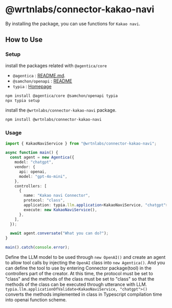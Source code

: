 # @wrtnlabs/connector-kakao-navi

By installing the package, you can use functions for `Kakao navi`.

## How to Use

### Setup

install the packages related with `@agentica/core`

- `@agentica` : [README.md](https://github.com/wrtnlabs/agentica).
- `@samchon/openapi` : [README](https://github.com/samchon/openapi)
- `typia` : [Homepage](https://typia.io/)

```bash
npm install @agentica/core @samchon/openapi typia
npx typia setup
```

install the `@wrtnlabs/connector-kakao-navi` package.

```bash
npm install @wrtnlabs/connector-kakao-navi
```

### Usage

```ts
import { KakaoNaviService } from "@wrtnlabs/connector-kakao-navi";

async function main() {
  const agent = new Agentica({
    model: "chatgpt",
    vendor: {
      api: openai,
      model: "gpt-4o-mini",
    },
    controllers: [
      {
        name: "Kakao navi Connector",
        protocol: "class",
        application: typia.llm.application<KakaoNaviService, "chatgpt">(),
        execute: new KakaoNaviService(),
      },
    ],
  });

  await agent.conversate("What you can do?");
}

main().catch(console.error);
```

Define the LLM model to be used through `new OpenAI()` and create an agent to allow tool calls by injecting the `OpenAI` class into `new Agentica()`. And you can define the tool to use by entering Connector package(tool) in the controllers part of the creator. At this time, the protocol must be set to "class" and the methods of the class must be set to "class" so that the methods of the class can be executed through utterance with LLM. `typia.llm.applicationOfValidate<KakaoNaviService, "chatgpt">()` converts the methods implemented in class in Typescript compilation time into openai function scheme.
